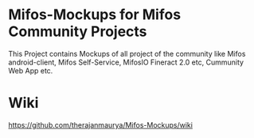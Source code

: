 # Mifos-Mockups for Mifos Community Projects

This Project contains Mockups of all project of the community like Mifos android-client, Mifos Self-Service, MifosIO Fineract 2.0 etc, Cummunity Web App etc.


# Wiki

https://github.com/therajanmaurya/Mifos-Mockups/wiki

